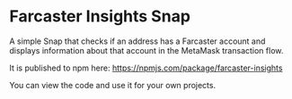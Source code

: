 # Farcaster Insights Snap

A simple Snap that checks if an address has a Farcaster account and displays information about that account in the MetaMask transaction flow. 

It is published to npm here: https://npmjs.com/package/farcaster-insights

You can view the code and use it for your own projects. 